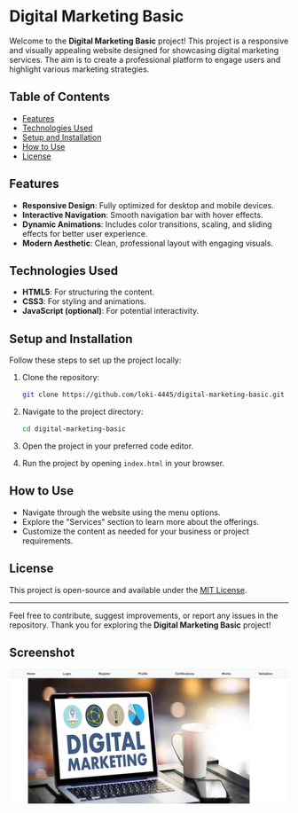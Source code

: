 # Digital Marketing Basic

Welcome to the **Digital Marketing Basic** project! This project is a responsive and visually appealing website designed for showcasing digital marketing services. The aim is to create a professional platform to engage users and highlight various marketing strategies.

## Table of Contents
- [Features](#features)
- [Technologies Used](#technologies-used)
- [Setup and Installation](#setup-and-installation)
- [How to Use](#how-to-use)
- [License](#license)

## Features
- **Responsive Design**: Fully optimized for desktop and mobile devices.
- **Interactive Navigation**: Smooth navigation bar with hover effects.
- **Dynamic Animations**: Includes color transitions, scaling, and sliding effects for better user experience.
- **Modern Aesthetic**: Clean, professional layout with engaging visuals.

## Technologies Used
- **HTML5**: For structuring the content.
- **CSS3**: For styling and animations.
- **JavaScript (optional)**: For potential interactivity.

## Setup and Installation
Follow these steps to set up the project locally:

1. Clone the repository:
   ```bash
   git clone https://github.com/loki-4445/digital-marketing-basic.git
   ```

2. Navigate to the project directory:
   ```bash
   cd digital-marketing-basic
   ```

3. Open the project in your preferred code editor.

4. Run the project by opening `index.html` in your browser.

## How to Use
- Navigate through the website using the menu options.
- Explore the "Services" section to learn more about the offerings.
- Customize the content as needed for your business or project requirements.

## License
This project is open-source and available under the [MIT License](LICENSE).

---

Feel free to contribute, suggest improvements, or report any issues in the repository. Thank you for exploring the **Digital Marketing Basic** project!
## Screenshot
![Project Output](./digital-marketing-output.png)

